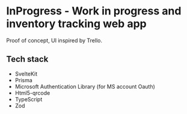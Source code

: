 # InProgress - Work in progress and inventory tracking web app

Proof of concept, UI inspired by Trello.

## Tech stack

- SvelteKit
- Prisma
- Microsoft Authentication Library (for MS account Oauth)
- Html5-qrcode
- TypeScript
- Zod
